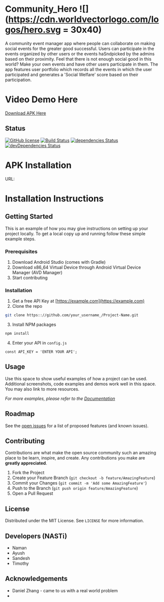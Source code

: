 # Community_Hero ![](https://cdn.worldvectorlogo.com/logos/hero.svg  = 30x40)
A community event manager app where people can collaborate on making social events for the greater good successful. 
Users can participate in the events organized by other users or the events haSndpicked by the admins based on their proximity. Feel that there is not enough social good in this world? Make your own events and have other users participate in them. 
The app features user portfolio which records all the events in which the user participated and generates a 'Social Welfare' score based on their participation.

# Video Demo Here

[Download APK Here](https://www.petmd.com/sites/default/files/small-kitten-walking-towards_127900829_0.jpg)


## Status

[![GitHub license](https://img.shields.io/badge/license-MIT-blue.svg)](https://raw.githubusercontent.com/BlackrockDigital/startbootstrap-grayscale/master/LICENSE)
[![Build Status](https://travis-ci.org/BlackrockDigital/startbootstrap-grayscale.svg?branch=master)](https://travis-ci.org/BlackrockDigital/startbootstrap-grayscale)
[![dependencies Status](https://david-dm.org/BlackrockDigital/startbootstrap-grayscale/status.svg)](https://david-dm.org/BlackrockDigital/startbootstrap-grayscale)
[![devDependencies Status](https://david-dm.org/BlackrockDigital/startbootstrap-grayscale/dev-status.svg)](https://david-dm.org/BlackrockDigital/startbootstrap-grayscale?type=dev)



# APK Installation
URL: 

# Installation Instructions

<!-- GETTING STARTED -->
## Getting Started

This is an example of how you may give instructions on setting up your project locally.
To get a local copy up and running follow these simple example steps.

### Prerequisites

1. Download Android Studio (comes with Gradle)
2. Download x86_64 Virtual Device through Android Virtual Device Manager (AVD Manager)
3. Start contributing


### Installation

1. Get a free API Key at [https://example.com](https://example.com)
2. Clone the repo
```sh
git clone https:://github.com/your_username_/Project-Name.git
```
3. Install NPM packages
```sh
npm install
```
4. Enter your API in `config.js`
```JS
const API_KEY = 'ENTER YOUR API';
```



<!-- USAGE EXAMPLES -->
## Usage

Use this space to show useful examples of how a project can be used. Additional screenshots, code examples and demos work well in this space. You may also link to more resources.

_For more examples, please refer to the [Documentation](https://example.com)_



<!-- ROADMAP -->
## Roadmap

See the [open issues](https://github.com/othneildrew/Best-README-Template/issues) for a list of proposed features (and known issues).




<!-- CONTRIBUTING -->
## Contributing

Contributions are what make the open source community such an amazing place to be learn, inspire, and create. Any contributions you make are **greatly appreciated**.

1. Fork the Project
2. Create your Feature Branch (`git checkout -b feature/AmazingFeature`)
3. Commit your Changes (`git commit -m 'Add some AmazingFeature'`)
4. Push to the Branch (`git push origin feature/AmazingFeature`)
5. Open a Pull Request



<!-- LICENSE -->
## License
Distributed under the MIT License. See `LICENSE` for more information.



<!-- CONTACT -->
## Developers (NASTi)
* Naman
* Ayush
* Sandesh
* Timothy



<!-- ACKNOWLEDGEMENTS -->
## Acknowledgements
* Daniel Zhang - came to us with a real world problem
* 
